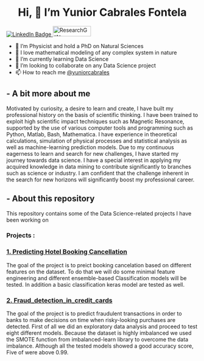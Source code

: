 
<h1 align="center">Hi, 👋 I’m Yunior Cabrales Fontela</h1>

<div id="badges">
  <a href="http://www.linkedin.com/in/yunior-cabrales-fontela-5bb96353">
    <img src="https://img.shields.io/badge/LinkedIn-blue?style=for-the-badge&logo=linkedin&logoColor=white" alt="LinkedIn Badge"/>
  </a>
  <a href="https://www.researchgate.net/profile/Yunior-Cabrales-Fontela">
    <img src="https://louisville.edu/medicine/departments/biochemistry/our_people/student-directories/networking-icons/researchgate-icon-full/image" width="100" height="27" alt="ResearchGate"/>
  </a>
</div>


- :book: I’m Physicist and hold a PhD on Natural Sciences
- 💞️ I love mathematical modeling of any complex system in nature
- 🌱 I’m currently learning Data Science
- 👀 I’m looking to collaborate on any Data Science project
- 📫 How to reach me [@yuniorcabrales](mailto:yuniorcabrales@gmail.com)


## - A bit more about me
Motivated by curiosity, a desire to learn and create, I have built my professional history on the basis of scientific thinking. I have been trained to exploit high scientific impact techniques such as Magnetic Resonance, supported by the use of various computer tools and programming such as Python, Matlab, Bash, Mathematica. I have experience in theoretical calculations, simulation of physical processes and statistical analysis as well as machine-learning prediction models. Due to my continuous eagerness to learn and search for new challenges, I have started my journey towards data science. I have a special interest in applying my acquired knowledge in data mining to contribute significantly to branches such as science or industry. I am confident that the challenge inherent in the search for new horizons will significantly boost my professional career.



## - About this repository
This repository contains some of the Data Science-related projects I have been working on

### Projects :

### [1. Predicting Hotel Booking Cancellation](Hotel_booking_demand/)
The goal of the project is to preict booking cancelation based on different features on the dataset. To do that we will do some minimal feature engineering and different ensemble-based Classification models will be tested. In addition a basic classification keras model are tested as well.


### [2. Fraud_detection_in_credit_cards](Fraud_detection_in_credit_cards/)
The goal of the project is to predict fraudulent transactions in order to banks to make decisions on time when risky-looking purchases are detected. First of all we did an exploratory data analysis and proceed to test eight different models. Because the dataset is highly imbalanced we used the SMOTE function from imbalanced-learn library to overcome the data imbalance. Although all the tested models showed a good accuracy score, Five of were above 0.99.
